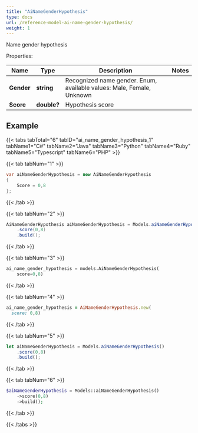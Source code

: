 ```yaml
---
title: "AiNameGenderHypothesis"
type: docs
url: /reference-model-ai-name-gender-hypothesis/
weight: 1
---
```

Name gender hypothesis             

Properties:

Name | Type | Description | Notes
---- | ---- | ----------- | -----
**Gender** | **string** | Recognized name gender. Enum, available values: Male, Female, Unknown | 
**Score** | **double?** | Hypothesis score              | 


## Example

{{< tabs tabTotal="6" tabID="ai_name_gender_hypothesis_1" tabName1="C#" tabName2="Java" tabName3="Python" tabName4="Ruby" tabName5="Typescript" tabName6="PHP" >}}

{{< tab tabNum="1" >}}

```csharp
var aiNameGenderHypothesis = new AiNameGenderHypothesis
{
    Score = 0,8
};
```

{{< /tab >}}

{{< tab tabNum="2" >}}

```java
AiNameGenderHypothesis aiNameGenderHypothesis = Models.aiNameGenderHypothesis()
    .score(0,8)
    .build();
```

{{< /tab >}}

{{< tab tabNum="3" >}}

```python
ai_name_gender_hypothesis = models.AiNameGenderHypothesis(
    score=0,8)
```

{{< /tab >}}

{{< tab tabNum="4" >}}

```ruby
ai_name_gender_hypothesis = AiNameGenderHypothesis.new(
  score: 0,8)
```

{{< /tab >}}

{{< tab tabNum="5" >}}

```typescript
let aiNameGenderHypothesis = Models.aiNameGenderHypothesis()
    .score(0,8)
    .build();
```

{{< /tab >}}

{{< tab tabNum="6" >}}

```php
$aiNameGenderHypothesis = Models::aiNameGenderHypothesis()
    ->score(0,8)
    ->build();
```

{{< /tab >}}

{{< /tabs >}}

